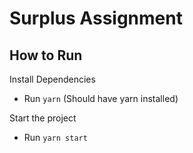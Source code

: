 # Surplus Assignment

## How to Run

Install Dependencies

- Run `yarn` (Should have yarn installed)

Start the project

- Run `yarn start`
